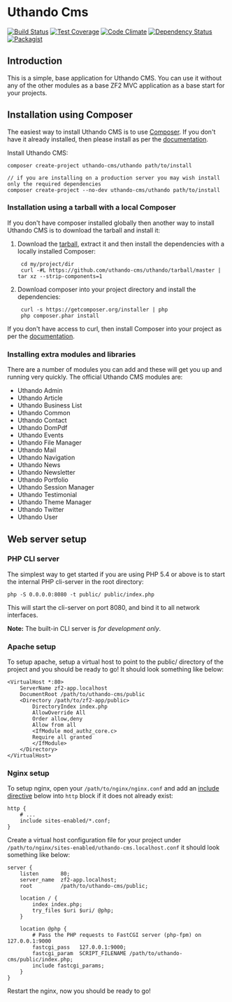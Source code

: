 Uthando Cms
=======================

[![Build Status](https://travis-ci.org/uthando-cms/uthando.svg?branch=master)](https://travis-ci.org/uthando-cms/uthando)
[![Test Coverage](https://codeclimate.com/github/uthando-cms/uthando/badges/coverage.svg)](https://codeclimate.com/github/uthando-cms/uthando/coverage)
[![Code Climate](https://codeclimate.com/github/uthando-cms/uthando/badges/gpa.svg)](https://codeclimate.com/github/uthando-cms/uthando)
[![Dependency Status](https://www.versioneye.com/user/projects/55ed944e211c6b001f001670/badge.svg?style=flat)](https://www.versioneye.com/user/projects/55ed944e211c6b001f001670)
[![Packagist](https://img.shields.io/packagist/v/uthando-cms/uthando.svg)]()

Introduction
------------
This is a simple, base application for Uthando CMS.
You can use it without any of the other modules as a base ZF2 MVC application as a base start for your projects.

Installation using Composer
---------------------------

The easiest way to install Uthando CMS is to use [Composer](https://getcomposer.org/). If you don't have it already installed, then please install as per the [documentation](https://getcomposer.org/doc/00-intro.md).


Install Uthando CMS:

    composer create-project uthando-cms/uthando path/to/install
    
    // if you are installing on a production server you may wish install only the required dependencies
    composer create-project --no-dev uthando-cms/uthando path/to/install



### Installation using a tarball with a local Composer

If you don't have composer installed globally then another way to install Uthando CMS is to download the tarball and install it:

1. Download the [tarball](https://github.com/uthando-cms/uthando/tarball/master), extract it and then install the dependencies with a locally installed Composer:

        cd my/project/dir
        curl -#L https://github.com/uthando-cms/uthando/tarball/master | tar xz --strip-components=1
    

2. Download composer into your project directory and install the dependencies:

        curl -s https://getcomposer.org/installer | php
        php composer.phar install

If you don't have access to curl, then install Composer into your project as per the [documentation](https://getcomposer.org/doc/00-intro.md).

### Installing extra modules and libraries

There are a number of modules you can add and these will get you up and running very quickly.
The official Uthando CMS modules are:

- Uthando Admin
- Uthando Article
- Uthando Business List
- Uthando Common
- Uthando Contact
- Uthando DomPdf
- Uthando Events
- Uthando File Manager
- Uthando Mail
- Uthando Navigation
- Uthando News
- Uthando Newsletter
- Uthando Portfolio
- Uthando Session Manager
- Uthando Testimonial
- Uthando Theme Manager
- Uthando Twitter
- Uthando User


Web server setup
----------------

### PHP CLI server

The simplest way to get started if you are using PHP 5.4 or above is to start the internal PHP cli-server in the root
directory:

    php -S 0.0.0.0:8080 -t public/ public/index.php

This will start the cli-server on port 8080, and bind it to all network
interfaces.

**Note:** The built-in CLI server is *for development only*.

### Apache setup

To setup apache, setup a virtual host to point to the public/ directory of the
project and you should be ready to go! It should look something like below:

    <VirtualHost *:80>
        ServerName zf2-app.localhost
        DocumentRoot /path/to/uthando-cms/public
        <Directory /path/to/zf2-app/public>
            DirectoryIndex index.php
            AllowOverride All
            Order allow,deny
            Allow from all
            <IfModule mod_authz_core.c>
            Require all granted
            </IfModule>
        </Directory>
    </VirtualHost>

### Nginx setup

To setup nginx, open your `/path/to/nginx/nginx.conf` and add an
[include directive](http://nginx.org/en/docs/ngx_core_module.html#include) below
into `http` block if it does not already exist:

    http {
        # ...
        include sites-enabled/*.conf;
    }


Create a virtual host configuration file for your project under `/path/to/nginx/sites-enabled/uthando-cms.localhost.conf`
it should look something like below:

    server {
        listen       80;
        server_name  zf2-app.localhost;
        root         /path/to/uthando-cms/public;

        location / {
            index index.php;
            try_files $uri $uri/ @php;
        }

        location @php {
            # Pass the PHP requests to FastCGI server (php-fpm) on 127.0.0.1:9000
            fastcgi_pass   127.0.0.1:9000;
            fastcgi_param  SCRIPT_FILENAME /path/to/uthando-cms/public/index.php;
            include fastcgi_params;
        }
    }

Restart the nginx, now you should be ready to go!
